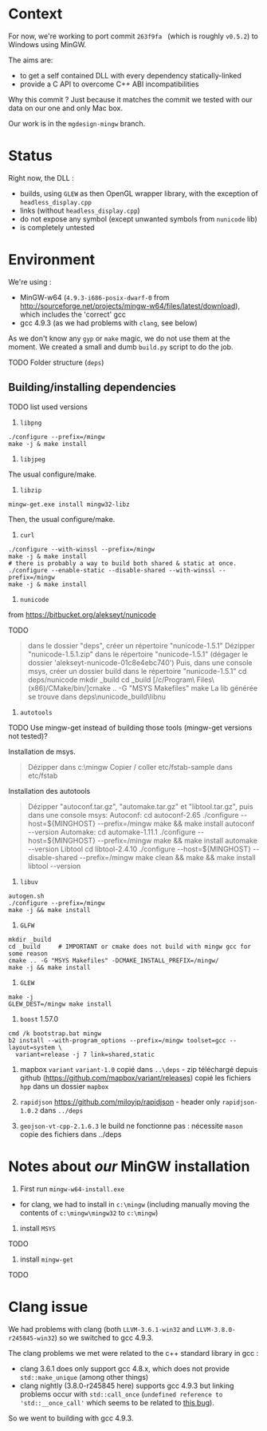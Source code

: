 # Context

For now, we're working to port commit `263f9fa ` (which is roughly `v0.5.2`) to Windows using MinGW.

The aims are:
* to get a self contained DLL with every dependency statically-linked
* provide a C API to overcome C++ ABI incompatibilities

Why this commit ? Just because it matches the commit we tested with our data on our one and only Mac box.

Our work is in the `mgdesign-mingw` branch.

# Status

Right now, the DLL :
* builds, using `GLEW` as then OpenGL wrapper library, with the exception of `headless_display.cpp`
* links (without `headless_display.cpp`)
* do not expose any symbol (except unwanted symbols from `nunicode` lib)
* is completely untested

# Environment

We're using :
* MinGW-w64 (`4.9.3-i686-posix-dwarf-0` from http://sourceforge.net/projects/mingw-w64/files/latest/download), which includes the 'correct' gcc
* gcc 4.9.3 (as we had problems with `clang`, see below)

As we don't know any `gyp` or `make` magic, we do not use them at the moment. We created a small and dumb `build.py` script to do the job.

TODO Folder structure (`deps`)

## Building/installing dependencies

TODO list used versions

1. `libpng`
  ```
  ./configure --prefix=/mingw
  make -j & make install
  ```

1. `libjpeg`

  The usual configure/make.

1. `libzip`
  ```
  mingw-get.exe install mingw32-libz
  ```
  Then, the usual configure/make.

1. `curl`
  ```
  ./configure --with-winssl --prefix=/mingw
  make -j & make install
  # there is probably a way to build both shared & static at once.
  ./configure --enable-static --disable-shared --with-winssl --prefix=/mingw
  make -j & make install
  ```

1. `nunicode`

from https://bitbucket.org/alekseyt/nunicode

TODO

> dans le dossier "deps", créer un répertoire "nunicode-1.5.1"
> Dézipper "nunicode-1.5.1.zip" dans le répertoire "nunicode-1.5.1" (dégager le dossier 'alekseyt-nunicode-01c8e4ebc740')
> Puis, dans une console msys, créer un dossier build dans le répertoire "nunicode-1.5.1"
cd deps/nunicode
mkdir _build
cd _build
[/c/Program\ Files\ \(x86\)/CMake/bin/]cmake .. -G "MSYS Makefiles"
make
> La lib générée se trouve dans deps\nunicode\_build\libnu

1. `autotools`

TODO Use mingw-get instead of building those tools (mingw-get versions not tested)?

Installation de msys.
> Dézipper dans c:\mingw
> Copier / coller etc/fstab-sample dans etc/fstab

Installation des autotools
> Dézipper "autoconf.tar.gz", "automake.tar.gz" et "libtool.tar.gz", puis dans une console msys:
> Autoconf:
cd autoconf-2.65
./configure --host=${MINGHOST} --prefix=/mingw
make && make install
autoconf --version
> Automake:
cd automake-1.11.1
./configure --host=${MINGHOST} --prefix=/mingw
make && make install
automake --version
> Libtool
cd libtool-2.4.10
./configure --host=${MINGHOST} --disable-shared --prefix=/mingw
make clean && make && make install
libtool --version

1. `libuv`
  ```
  autogen.sh
  ./configure --prefix=/mingw
  make -j && make install
  ```

1. `GLFW`
  ```
  mkdir _build
  cd _build     # IMPORTANT or cmake does not build with mingw gcc for some reason
  cmake .. -G "MSYS Makefiles" -DCMAKE_INSTALL_PREFIX=/mingw/
  make -j && make install
  ```

1. `GLEW`
  ```
  make -j
  GLEW_DEST=/mingw make install
  ```

1. `boost` 1.57.0
  ```
  cmd /k bootstrap.bat mingw
  b2 install --with-program_options --prefix=/mingw toolset=gcc --layout=system \
    variant=release -j 7 link=shared,static
  ```
  
1. mapbox `variant`
  `variant-1.0` copié dans `..\deps` - zip téléchargé depuis github (https://github.com/mapbox/variant/releases)
  copié les fichiers `hpp` dans un dossier `mapbox`
  
1. `rapidjson`
  https://github.com/miloyip/rapidjson - header only
  `rapidjson-1.0.2` dans `../deps`
  
1. `geojson-vt-cpp-2.1.6.3`
  le build ne fonctionne pas : nécessite `mason`
  copie des fichiers dans ../deps
  

# Notes about *our* MinGW installation

1. First run `mingw-w64-install.exe`
  * for clang, we had to install in `c:\mingw` (including manually moving the contents of `c:\mingw\mingw32` to `c:\mingw`)

1. install `MSYS`

  TODO

1. install `mingw-get`

  TODO

# Clang issue

We had problems with clang (both `LLVM-3.6.1-win32` and `LLVM-3.8.0-r245845-win32`) so we switched to gcc 4.9.3.

The clang problems we met were related to the c++ standard library in gcc :
* clang 3.6.1 does only support gcc 4.8.x, which does not provide `std::make_unique` (among other things)
* clang nightly (3.8.0-r245845 here) supports gcc 4.9.3 but linking problems occur with `std::call_once` (`undefined reference to 'std::__once_call'` which seems to be related to [this bug](http://lists.cs.uiuc.edu/pipermail/llvmbugs/2014-August/035744.html)).

So we went to building with gcc 4.9.3.
